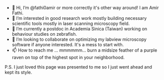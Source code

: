 - 👋 Hi, I’m @fathi0amir or more correctly it's other way around! I am Amir Fathi. 
- 👀 I’m interested in good research work mostly building necessary scientific tools mostly in laser scanning microscopy field. 
- 🌱 I’m currently a postdoc in Academia Sinica (Taiwan) working on behaviour studies on zebrafish.
- 💞️ I’m looking to collaborate on optimizing my labview microscopy software if anyone interested. It's a mess to start with. 
- 📫 How to reach me ... mmmmmm... burn a midsize feather of a purple raven on top of the highest spot in your neighborhood. 


P.S. I just loved this page was presented to me so I just went ahead and kept its style. 

<!---
fathi0amir/fathi0amir is a ✨ special ✨ repository because its `README.md` (this file) appears on your GitHub profile.
You can click the Preview link to take a look at your changes.
--->
